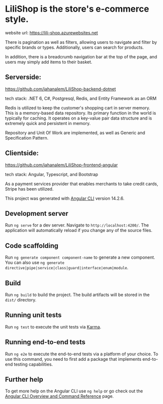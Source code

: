 # LiliShop is the store's e-commerce style.
  website url: https://lili-shop.azurewebsites.net
  
There is pagination as well as filters, allowing users to navigate and filter by specific brands or types.
Additionally, users can search for products.

In addition, there is a breadcrumb navigation bar at the top of the page, and users may simply add items to their basket.

## Serverside:
https://github.com/jahanalem/LiliShop-backend-dotnet

tech stack: .NET 6, C#, Postgresql, Redis, and Entity Framework as an ORM

Redis is utilized to keep the customer's shopping cart in server memory. This is a memory-based data repository. Its primary function in the world is typically for caching. It operates on a key-value pair data structure and is extremely quick and persistent in memory.

Repository and Unit Of Work are implemented, as well as Generic and Specification Pattern.



## Clientside:
https://github.com/jahanalem/LiliShop-frontend-angular

tech stack: Angular, Typescript, and Bootstrap


As a payment services provider that enables merchants to take credit cards, Stripe has been utilized.



This project was generated with [Angular CLI](https://github.com/angular/angular-cli) version 14.2.6.

## Development server

Run `ng serve` for a dev server. Navigate to `http://localhost:4200/`. The application will automatically reload if you change any of the source files.

## Code scaffolding

Run `ng generate component component-name` to generate a new component. You can also use `ng generate directive|pipe|service|class|guard|interface|enum|module`.

## Build

Run `ng build` to build the project. The build artifacts will be stored in the `dist/` directory.

## Running unit tests

Run `ng test` to execute the unit tests via [Karma](https://karma-runner.github.io).

## Running end-to-end tests

Run `ng e2e` to execute the end-to-end tests via a platform of your choice. To use this command, you need to first add a package that implements end-to-end testing capabilities.

## Further help

To get more help on the Angular CLI use `ng help` or go check out the [Angular CLI Overview and Command Reference](https://angular.io/cli) page.
